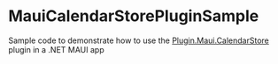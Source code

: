 # MauiCalendarStorePluginSample

Sample code to demonstrate how to use the [Plugin.Maui.CalendarStore](https://github.com/jfversluis/Plugin.Maui.CalendarStore) plugin in a .NET MAUI app
